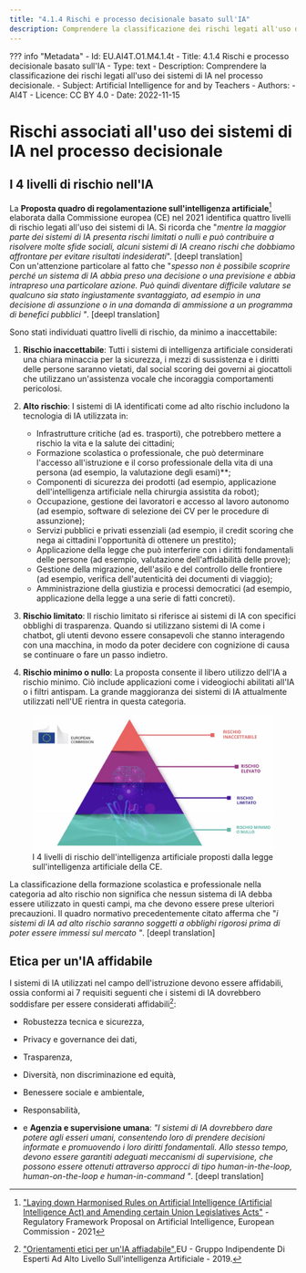 ```yaml
---
title: "4.1.4 Rischi e processo decisionale basato sull'IA"
description: Comprendere la classificazione dei rischi legati all'uso dei sistemi di IA nel processo decisionale.
---
```

??? info "Metadata"
    - Id: EU.AI4T.O1.M4.1.4t
    - Title: 4.1.4 Rischi e processo decisionale basato sull'IA
    - Type: text
    - Description: Comprendere la classificazione dei rischi legati all'uso dei sistemi di IA nel processo decisionale.
    - Subject: Artificial Intelligence for and by Teachers
    - Authors:
        - AI4T 
    - Licence: CC BY 4.0
    - Date: 2022-11-15

# Rischi associati all'uso dei sistemi di IA nel processo decisionale

## I 4 livelli di rischio nell'IA

La **Proposta quadro di regolamentazione sull'intelligenza artificiale**[^1] elaborata dalla Commissione europea (CE) nel 2021 identifica quattro livelli di rischio legati all'uso dei sistemi di IA. Si ricorda che "*mentre la maggior parte dei sistemi di IA presenta rischi limitati o nulli e può contribuire a risolvere molte sfide sociali, alcuni sistemi di IA creano rischi che dobbiamo affrontare per evitare risultati indesiderati*". [deepl translation]  
Con un'attenzione particolare al fatto che "*spesso non è possibile scoprire perché un sistema di IA abbia preso una decisione o una previsione e abbia intrapreso una particolare azione. Può quindi diventare difficile valutare se qualcuno sia stato ingiustamente svantaggiato, ad esempio in una decisione di assunzione o in una domanda di ammissione a un programma di benefici pubblici "*. [deepl translation]

Sono stati individuati quattro livelli di rischio, da minimo a inaccettabile:  

1. **Rischio inaccettabile**: Tutti i sistemi di intelligenza artificiale considerati una chiara minaccia per la sicurezza, i mezzi di sussistenza e i diritti delle persone saranno vietati, dal social scoring dei governi ai giocattoli che utilizzano un'assistenza vocale che incoraggia comportamenti pericolosi.  

2. **Alto rischio**: I sistemi di IA identificati come ad alto rischio includono la tecnologia di IA utilizzata in:
    - Infrastrutture critiche (ad es. trasporti), che potrebbero mettere a rischio la vita e la salute dei cittadini;  
    - Formazione scolastica o professionale, che può determinare l'accesso all'istruzione e il corso professionale della vita di una persona (ad esempio, la valutazione degli esami)**;  
    - Componenti di sicurezza dei prodotti (ad esempio, applicazione dell'intelligenza artificiale nella chirurgia assistita da robot);  
    - Occupazione, gestione dei lavoratori e accesso al lavoro autonomo (ad esempio, software di selezione dei CV per le procedure di assunzione);  
    - Servizi pubblici e privati essenziali (ad esempio, il credit scoring che nega ai cittadini l'opportunità di ottenere un prestito);  
    - Applicazione della legge che può interferire con i diritti fondamentali delle persone (ad esempio, valutazione dell'affidabilità delle prove);  
    - Gestione della migrazione, dell'asilo e del controllo delle frontiere (ad esempio, verifica dell'autenticità dei documenti di viaggio);  
    - Amministrazione della giustizia e processi democratici (ad esempio, applicazione della legge a una serie di fatti concreti).

3. **Rischio limitato**: Il rischio limitato si riferisce ai sistemi di IA con specifici obblighi di trasparenza. Quando si utilizzano sistemi di IA come i chatbot, gli utenti devono essere consapevoli che stanno interagendo con una macchina, in modo da poter decidere con cognizione di causa se continuare o fare un passo indietro.  

4. **Rischio minimo o nullo**: La proposta consente il libero utilizzo dell'IA a rischio minimo. Ciò include applicazioni come i videogiochi abilitati all'IA o i filtri antispam. La grande maggioranza dei sistemi di IA attualmente utilizzati nell'UE rientra in questa categoria.

<figure>
<img src="Images/AI-Risks-EC-IT.jpg" alt="Representation of AI Risks by the European Commission.">
<figcaption>I 4 livelli di rischio dell'intelligenza artificiale proposti dalla legge sull'intelligenza artificiale della CE.</figcaption>
</figure>

La classificazione della formazione scolastica e professionale nella categoria ad alto rischio non significa che nessun sistema di IA debba essere utilizzato in questi campi, ma che devono essere prese ulteriori precauzioni. Il quadro normativo precedentemente citato afferma che "*i sistemi di IA ad alto rischio saranno soggetti a obblighi rigorosi prima di poter essere immessi sul mercato "*. [deepl translation]

## Etica per un'IA affidabile

I sistemi di IA utilizzati nel campo dell'istruzione devono essere affidabili, ossia conformi ai 7 requisiti seguenti che i sistemi di IA dovrebbero soddisfare per essere considerati affidabili[^2]:

- Robustezza tecnica e sicurezza,

- Privacy e governance dei dati,

- Trasparenza,

- Diversità, non discriminazione ed equità,

- Benessere sociale e ambientale,

- Responsabilità,

- e **Agenzia e supervisione umana**: *"I sistemi di IA dovrebbero dare potere agli esseri umani, consentendo loro di prendere decisioni informate e promuovendo i loro diritti fondamentali. Allo stesso tempo, devono essere garantiti adeguati meccanismi di supervisione, che possono essere ottenuti attraverso approcci di tipo human-in-the-loop, human-on-the-loop e human-in-command "*. [deepl translation]

[^1]: ["Laying down Harmonised Rules on Artificial Intelligence (Artificial Intelligence Act) and Amending certain Union Legislatives Acts"](https://digital-strategy.ec.europa.eu/en/library/proposal-regulation-laying-down-harmonised-rules-artificial-intelligence) - Regulatory Framework Proposal on Artificial Intelligence, European Commission - 2021

[^2]: ["Orientamenti etici per un'IA affiadabile"](https://digital-strategy.ec.europa.eu/en/library/ethics-guidelines-trustworthy-ai),EU - Gruppo Indipendente Di Esperti Ad Alto Livello Sull'intelligenza Artificiale - 2019.
